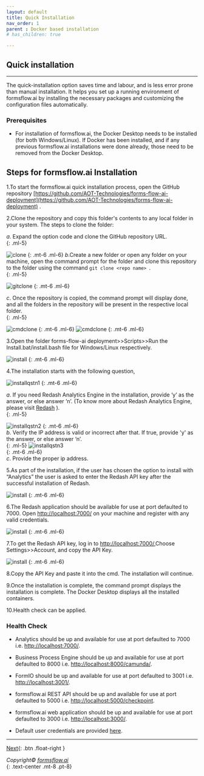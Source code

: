 ```yaml
---
layout: default
title: Quick Installation
nav_order: 1
parent : Docker based installation
# has_children: true

---
```


## Quick installation 

---

The quick-installation option saves time and labour, and is less error prone than manual installation. It helps you set up a running environment of formsflow.ai by installing the necessary packages and customizing the configuration files automatically.

### Prerequisites

- For installation of formsflow.ai, the Docker Desktop needs to be installed (for both Windows/Linux). If Docker has been installed, and if any previous formsflow.ai installations were done already, those need to be removed from the Docker Desktop.


## Steps for formsflow.ai Installation  

1.To start the formsflow.ai quick installation process, open the GitHub repository [https://github.com/AOT-Technologies/forms-flow-ai-deployment](https://github.com/AOT-Technologies/forms-flow-ai-deployment) .  
  
2.Clone the repository and copy this folder's contents to any local folder in your system. The steps to clone the folder:  
  
 *a*.  Expand the option code and clone the GitHub repository URL.  
 {: .ml-5}

   
 ![clone](../../assets/QuickDocker/clone.png)
 {: .mt-6 .ml-6}
 *b*.Create a new folder or open any folder on your machine, open the command prompt for the folder and clone this repository to the folder    using the command `git clone <repo name> `.  
 {: .ml-5}

    
  ![gitclone ](../../assets/QuickDocker/gitclonecmd.png)
  {: .mt-6 .ml-6}  

 *c*. Once the repository is copied, the command prompt will display done, and all the folders in the repository will be present in the respective local folder.  
 {: .ml-5}

 ![cmdclone](../../assets/QuickDocker/cmdclone2.png)
  {: .mt-6 .ml-6}
   ![cmdclone](../../assets/QuickDocker/cmdclone3.png)
  {: .mt-6 .ml-6}  
  
3.Open the folder forms-flow-ai deployment>>Scripts>>Run the Install.bat/install.bash file for Windows/Linux respectively.  

 ![install](../../assets/QuickDocker/install.png)
  {: .mt-6 .ml-6}

4.The installation starts with the following question,

 ![installqstn1](../../assets/QuickDocker/install2.png)
  {: .mt-6 .ml-6}  

  *a*.  If you need Redash Analytics Engine in the installation, provide ‘y’ as the answer, or else answer ‘n’. (To know more about Redash Analytics Engine, please visit [Redash](https://redash.io/help/) ).  
 {: .ml-5}

 ![installqstn2](../../assets/QuickDocker/installqstn.png)
 {: .mt-6 .ml-6}  
  *b*. Verify the IP address is valid or incorrect after that. If true, provide  'y' as the answer, or else answer ‘n’.    
  {: .ml-5}
 ![installqstn3](../../assets/QuickDocker/installqstn2.png)  
  {: .mt-6 .ml-6}  
 *c*. Provide the proper ip address.

5.As part of the installation, if the user has chosen the option to install with “Analytics” the user is asked to enter the Redash API key after the successful installation of Redash.  

 ![install](../../assets/QuickDocker/installing.png)
  {: .mt-6 .ml-6} 

6.The Redash application should be available for use at port defaulted to 7000. Open [http://localhost:7000/](http://localhost:7000/) on your machine and register with any valid credentials.

 ![install](../../assets/QuickDocker/redashlogin.png)
  {: .mt-6 .ml-6} 

7.To get the Redash API key, log in to [http://localhost:7000/](http://localhost:7000/),Choose Settings>>Account, and copy the API Key.

 ![install](../../assets/QuickDocker/API%20key.png)
  {: .mt-6 .ml-6} 

8.Copy the API Key and paste it into the cmd. The installation will continue.  

9.Once the installation is complete, the command prompt displays the installation is complete. The Docker Desktop displays all the installed containers.  

10.Health check can be applied.

### Health Check  

- Analytics should be up and available for use at port defaulted to 7000 i.e. [http://localhost:7000/](http://localhost:7000/).
- Business Process Engine should be up and available for use at port defaulted to 8000 i.e. [http://localhost:8000/camunda/](http://localhost:8000/camunda/).

- FormIO should be up and available for use at port defaulted to 3001 i.e. [http://localhost:3001/](http://localhost:3001/).
- formsflow.ai REST API should be up and available for use at port defaulted to 5000 i.e. [http://localhost:5000/checkpoint](http://localhost:5000/checkpoint).
- formsflow.ai web application should be up and available for use at port defaulted to 3000 i.e. [http://localhost:3000/](http://localhost:3000/). 
- Default user credentials are provided  <a href="/forms-flow-installation-doc/Pages/Download_and_install/Download.html#formsflow-ai-user-credentials">here</a>.



---




 [Next](/forms-flow-installation-doc/Pages/Docker_Based/DockerFull.html){: .btn .float-right }



  *Copyright© [formsflow.ai](https://formsflow.ai/)*   
  {: .text-center .mt-8 .pt-8}